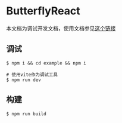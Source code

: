 # ButterflyReact

本文档为调试开发文档，使用文档参见[这个链接](https://github.com/alibaba/butterfly/blob/master/docs/zh-CN/react.md)


## 调试
```shell
$ npm i && cd example && npm i

# 使用vite作为调试工具
$ npm run dev
```

## 构建
```shell
$ npm run build
```
